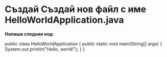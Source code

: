 # Създай Създай нов файл с име HelloWorldApplication.java
  **Напиши следния код:**

public class HelloWorldApplication {
    public static void main(String[] args) 
    {
        System.out.println("Hello, world!");
    }
}










